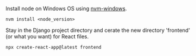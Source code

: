 Install node on Windows OS using [nvm-windows](https://github.com/coreybutler/nvm-windows).
```
nvm install <node_version>
```
Stay in the Django project directory and cerate the new directory 'frontend' (or what you want) for React files.
```
npx create-react-app@latest frontend
```

